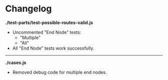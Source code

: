 # Changelog

**./test-parts/test-possible-routes-valid.js**
* Uncommented "End Node" tests:
	* "Multiple"
	* "All"
* All "End Node" tests work successfully.

---

**./cases.js**
* Removed debug code for multiple end nodes.